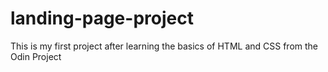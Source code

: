 # landing-page-project
This is my first project after learning the basics of HTML and CSS from the Odin Project
